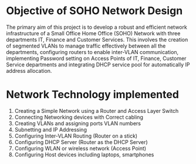 # Objective of SOHO Network Design
The primary aim of this project is to develop a robust and efficient network infrastructure of a Small Office Home Office (SOHO) Network with three departments IT, Finance and Customer Services. This involves the creation of segmented VLANs to manage traffic effectively between all the departments, configuring routers to enable inter-VLAN communication, implementing Password setting on Access Points of IT, Finance, Customer Service departments and integrating DHCP service pool for automatically IP address allocation. 

# Network Technology implemented

1. Creating a Simple Network using a Router and Access Layer Switch
2. Connecting Networking devices with Correct cabling
3. Creating VLANs and assigning ports VLAN numbers
4. Subnetting and IP Addressing
5. Configuring Inter-VLAN  Routing (Router on a stick)
6. Configuring DHCP Server (Router as the DHCP Server)
7. Configuring WLAN or wireless network (Access Point)
8. Configuring Host devices including laptops, smartphones
